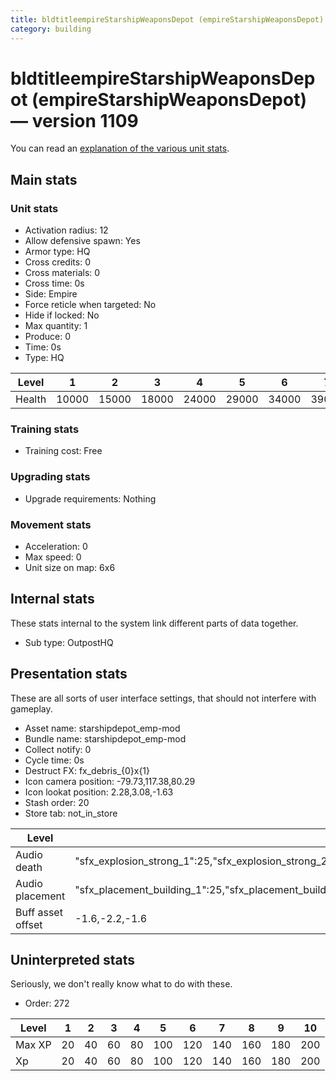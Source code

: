 ```yaml
---
title: bldtitleempireStarshipWeaponsDepot (empireStarshipWeaponsDepot)
category: building
---
```


# bldtitleempireStarshipWeaponsDepot (empireStarshipWeaponsDepot) — version 1109

You can read an [explanation  of the various unit stats](unitexplained.md).

## Main stats

### Unit stats

  * Activation radius: 12
  * Allow defensive spawn: Yes
  * Armor type: HQ
  * Cross credits: 0
  * Cross materials: 0
  * Cross time: 0s
  * Side: Empire
  * Force reticle when targeted: No
  * Hide if locked: No
  * Max quantity: 1
  * Produce: 0
  * Time: 0s
  * Type: HQ

|Level |1    |2    |3    |4    |5    |6    |7    |8    |9    |10   |
|------|-----|-----|-----|-----|-----|-----|-----|-----|-----|-----|
|Health|10000|15000|18000|24000|29000|34000|39000|44000|49000|54000|


### Training stats

  * Training cost: Free

### Upgrading stats

  * Upgrade requirements: Nothing

### Movement stats

  * Acceleration: 0
  * Max speed: 0
  * Unit size on map: 6x6

## Internal stats

These stats internal to the system link different parts of data together.

  * Sub type: OutpostHQ

## Presentation stats

These are all sorts of user interface settings, that should not interfere with gameplay.

  * Asset name: starshipdepot_emp-mod
  * Bundle name: starshipdepot_emp-mod
  * Collect notify: 0
  * Cycle time: 0s
  * Destruct FX: fx_debris_{0}x{1}
  * Icon camera position: -79.73,117.38,80.29
  * Icon lookat position: 2.28,3.08,-1.63
  * Stash order: 20
  * Store tab: not_in_store

|Level            |1                                                                                                                       |2                                                                                                                       |3                                                                                                                       |4                                                                                                                       |5                                                                                                                       |6                                                                                                                       |7                                                                                                                       |8                                                                                                                       |9                                                                                                                       |10                                                                                                                      |
|-----------------|------------------------------------------------------------------------------------------------------------------------|------------------------------------------------------------------------------------------------------------------------|------------------------------------------------------------------------------------------------------------------------|------------------------------------------------------------------------------------------------------------------------|------------------------------------------------------------------------------------------------------------------------|------------------------------------------------------------------------------------------------------------------------|------------------------------------------------------------------------------------------------------------------------|------------------------------------------------------------------------------------------------------------------------|------------------------------------------------------------------------------------------------------------------------|------------------------------------------------------------------------------------------------------------------------|
|Audio death      |"sfx_explosion_strong_1":25,"sfx_explosion_strong_2":25,"sfx_explosion_strong_3":25,"sfx_explosion_strong_4":145        |"sfx_explosion_strong_1":25,"sfx_explosion_strong_2":25,"sfx_explosion_strong_3":25,"sfx_explosion_strong_4":146        |"sfx_explosion_strong_1":25,"sfx_explosion_strong_2":25,"sfx_explosion_strong_3":25,"sfx_explosion_strong_4":147        |"sfx_explosion_strong_1":25,"sfx_explosion_strong_2":25,"sfx_explosion_strong_3":25,"sfx_explosion_strong_4":148        |"sfx_explosion_strong_1":25,"sfx_explosion_strong_2":25,"sfx_explosion_strong_3":25,"sfx_explosion_strong_4":149        |"sfx_explosion_strong_1":25,"sfx_explosion_strong_2":25,"sfx_explosion_strong_3":25,"sfx_explosion_strong_4":150        |"sfx_explosion_strong_1":25,"sfx_explosion_strong_2":25,"sfx_explosion_strong_3":25,"sfx_explosion_strong_4":151        |"sfx_explosion_strong_1":25,"sfx_explosion_strong_2":25,"sfx_explosion_strong_3":25,"sfx_explosion_strong_4":152        |"sfx_explosion_strong_1":25,"sfx_explosion_strong_2":25,"sfx_explosion_strong_3":25,"sfx_explosion_strong_4":153        |"sfx_explosion_strong_1":25,"sfx_explosion_strong_2":25,"sfx_explosion_strong_3":25,"sfx_explosion_strong_4":154        |
|Audio placement  |"sfx_placement_building_1":25,"sfx_placement_building_2":25,"sfx_placement_building_3":25,"sfx_placement_building_4":145|"sfx_placement_building_1":25,"sfx_placement_building_2":25,"sfx_placement_building_3":25,"sfx_placement_building_4":146|"sfx_placement_building_1":25,"sfx_placement_building_2":25,"sfx_placement_building_3":25,"sfx_placement_building_4":147|"sfx_placement_building_1":25,"sfx_placement_building_2":25,"sfx_placement_building_3":25,"sfx_placement_building_4":148|"sfx_placement_building_1":25,"sfx_placement_building_2":25,"sfx_placement_building_3":25,"sfx_placement_building_4":149|"sfx_placement_building_1":25,"sfx_placement_building_2":25,"sfx_placement_building_3":25,"sfx_placement_building_4":150|"sfx_placement_building_1":25,"sfx_placement_building_2":25,"sfx_placement_building_3":25,"sfx_placement_building_4":151|"sfx_placement_building_1":25,"sfx_placement_building_2":25,"sfx_placement_building_3":25,"sfx_placement_building_4":152|"sfx_placement_building_1":25,"sfx_placement_building_2":25,"sfx_placement_building_3":25,"sfx_placement_building_4":153|"sfx_placement_building_1":25,"sfx_placement_building_2":25,"sfx_placement_building_3":25,"sfx_placement_building_4":154|
|Buff asset offset|-1.6,-2.2,-1.6                                                                                                          |-1.6,-2.2,-1.6                                                                                                          |-1.6,-2.2,-1.6                                                                                                          |-1.6,-2.2,-1.6                                                                                                          |-1.6,-2.4,-1.6                                                                                                          |-1.6,-2.4,-1.6                                                                                                          |-2,-1.6,-2.8                                                                                                            |-2,-1.6,-2.8                                                                                                            |-2,-1.6,-2.8                                                                                                            |-2,-1.6,-2.8                                                                                                            |


## Uninterpreted stats

Seriously, we don't really know what to do with these.

  * Order: 272

|Level |1 |2 |3 |4 |5  |6  |7  |8  |9  |10 |
|------|--|--|--|--|---|---|---|---|---|---|
|Max XP|20|40|60|80|100|120|140|160|180|200|
|Xp    |20|40|60|80|100|120|140|160|180|200|


